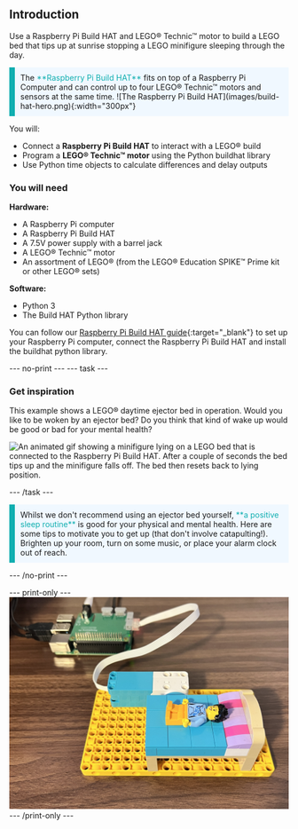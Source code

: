 ## Introduction

Use a Raspberry Pi Build HAT and LEGO® Technic™ motor to build a LEGO bed that tips up at sunrise stopping a LEGO minifigure sleeping through the day. 

<p style="border-left: solid; border-width:10px; border-color: #0faeb0; background-color: aliceblue; padding: 10px;">
The <span style="color: #0faeb0">**Raspberry Pi Build HAT**</span> fits on top of a Raspberry Pi Computer and can control up to four LEGO® Technic™ motors and sensors at the same time.
![The Raspberry Pi Build HAT](images/build-hat-hero.png){:width="300px"}
</p>

You will:
+ Connect a **Raspberry Pi Build HAT** to interact with a LEGO® build
+ Program a **LEGO® Technic™ motor** using the Python buildhat library
+ Use Python time objects to calculate differences and delay outputs

### You will need

**Hardware:**
+ A Raspberry Pi computer 
+ A Raspberry Pi Build HAT
+ A 7.5V power supply with a barrel jack
+ A LEGO® Technic™ motor
+ An assortment of LEGO® (from the LEGO® Education SPIKE™ Prime kit or other LEGO® sets)

**Software:**
+ Python 3
+ The Build HAT Python library

You can follow our [Raspberry Pi Build HAT guide](https://projects.raspberrypi.org/en/projects/build-hat-guide){:target="_blank"} to set up your Raspberry Pi computer, connect the Raspberry Pi Build HAT and install the buildhat python library.

--- no-print ---
--- task ---
### Get inspiration
<div style="display: flex; flex-wrap: wrap">
<div style="flex-basis: 175px; flex-grow: 1">  
This example shows a LEGO® daytime ejector bed in operation. Would you like to be woken by an ejector bed? Do you think that kind of wake up would be good or bad for your mental health?
</div>

![An animated gif showing a minifigure lying on a LEGO bed that is connected to the Raspberry Pi Build HAT. After a couple of seconds the bed tips up and the minifigure falls off. The bed then resets back to lying position. ](images/mixed-lego-tip.gif)

</div>
--- /task ---

<p style="border-left: solid; border-width:10px; border-color: #0faeb0; background-color: aliceblue; padding: 10px;">
Whilst we don't recommend using an ejector bed yourself, <span style="color: #0faeb0">**a positive sleep routine**</span> is good for your physical and mental health. Here are some tips to motivate you to get up (that don't involve catapulting!). Brighten up your room, turn on some music, or place your alarm clock out of reach.
</p>

--- /no-print ---

--- print-only ---
![A LEGO bed with a motor attached to the Raspberry Pi Build HAT.](images/mixed-lego-tip.png)
--- /print-only ---